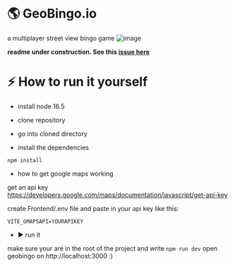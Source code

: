 # 🌎 GeoBingo.io
a multiplayer street view bingo game
![image](https://user-images.githubusercontent.com/48496757/172946606-046630b6-5eae-43e4-a2e9-c06bb9d9ea2e.png)

**readme under construction. See this [issue here](https://github.com/s0er3n/GeoBingo.io/issues/1)**

# ⚡ How to run it yourself
- install node 16.5

- clone repository

- go into cloned directory

- install the dependencies 

`
npm install
`

-  how to get google maps working

get an api key https://developers.google.com/maps/documentation/javascript/get-api-key

create Frontend/.env file and paste in your api key like this: 

`
VITE_GMAPSAPI=YOURAPIKEY
`
- ▶️ run it 

make sure your are in the root of the project and write
`
npm run dev
`
open geobingo on http://localhost:3000 :)
